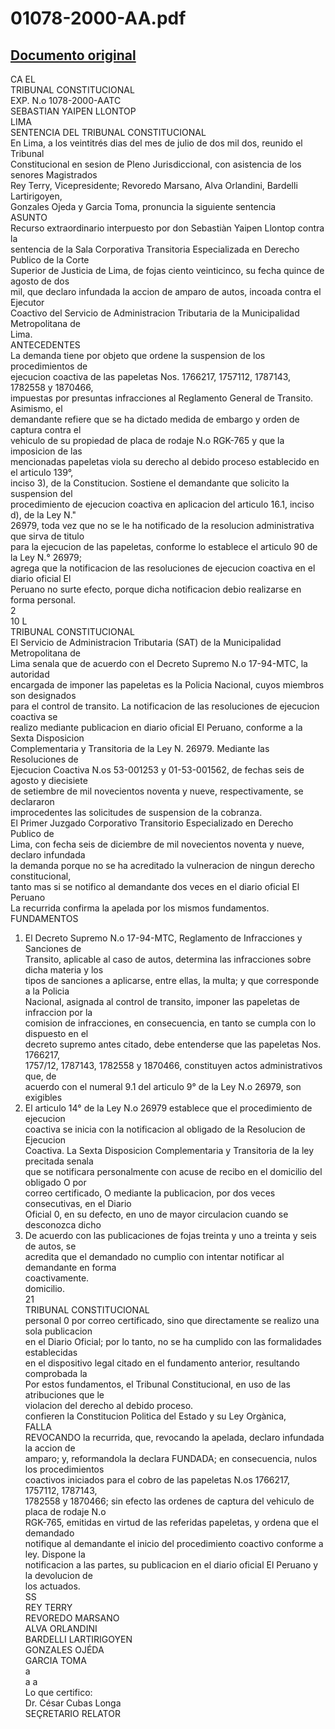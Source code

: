 
01078-2000-AA.pdf
=================
  
[Documento original](https://tc.gob.pe/jurisprudencia/2002/01078-2000-AA.pdf)  
---  
CA EL  
TRIBUNAL CONSTITUCIONAL  
EXP. N.o 1078-2000-AATC  
SEBASTIAN YAIPEN LLONTOP  
LIMA  
SENTENCIA DEL TRIBUNAL CONSTITUCIONAL  
En Lima, a los veintitrés dias del mes de julio de dos mil dos, reunido el Tribunal  
Constitucional en sesion de Pleno Jurisdiccional, con asistencia de los senores Magistrados  
Rey Terry, Vicepresidente; Revoredo Marsano, Alva Orlandini, Bardelli Lartirigoyen,  
Gonzales Ojeda y Garcia Toma, pronuncia la siguiente sentencia  
ASUNTO  
Recurso extraordinario interpuesto por don Sebastiàn Yaipen Llontop contra la  
sentencia de la Sala Corporativa Transitoria Especializada en Derecho Publico de la Corte  
Superior de Justicia de Lima, de fojas ciento veinticinco, su fecha quince de agosto de dos  
mil, que declaro infundada la accion de amparo de autos, incoada contra el Ejecutor  
Coactivo del Servicio de Administracion Tributaria de la Municipalidad Metropolitana de  
Lima.  
ANTECEDENTES  
La demanda tiene por objeto que ordene la suspension de los procedimientos de  
ejecucion coactiva de las papeletas Nos. 1766217, 1757112, 1787143, 1782558 y 1870466,  
impuestas por presuntas infracciones al Reglamento General de Transito. Asimismo, el  
demandante refiere que se ha dictado medida de embargo y orden de captura contra el  
vehiculo de su propiedad de placa de rodaje N.o RGK-765 y que la imposicion de las  
mencionadas papeletas viola su derecho al debido proceso establecido en el articulo 139°,  
inciso 3), de la Constitucion. Sostiene el demandante que solicito la suspension del  
procedimiento de ejecucion coactiva en aplicacion del articulo 16.1, inciso d), de la Ley N."  
26979, toda vez que no se le ha notificado de la resolucion administrativa que sirva de titulo  
para la ejecucion de las papeletas, conforme lo establece el articulo 90 de la Ley N.° 26979;  
agrega que la notificacion de las resoluciones de ejecucion coactiva en el diario oficial El  
Peruano no surte efecto, porque dicha notificacion debio realizarse en forma personal.  
2  
10 L  
TRIBUNAL CONSTITUCIONAL  
El Servicio de Administracion Tributaria (SAT) de la Municipalidad Metropolitana de  
Lima senala que de acuerdo con el Decreto Supremo N.o 17-94-MTC, la autoridad  
encargada de imponer las papeletas es la Policia Nacional, cuyos miembros son designados  
para el control de transito. La notificacion de las resoluciones de ejecucion coactiva se  
realizo mediante publicacion en diario oficial El Peruano, conforme a la Sexta Disposicion  
Complementaria y Transitoria de la Ley N. 26979. Mediante las Resoluciones de  
Ejecucion Coactiva N.os 53-001253 y 01-53-001562, de fechas seis de agosto y diecisiete  
de setiembre de mil novecientos noventa y nueve, respectivamente, se declararon  
improcedentes las solicitudes de suspension de la cobranza.  
El Primer Juzgado Corporativo Transitorio Especializado en Derecho Publico de  
Lima, con fecha seis de diciembre de mil novecientos noventa y nueve, declaro infundada  
la demanda porque no se ha acreditado la vulneracion de ningun derecho constitucional,  
tanto mas si se notifico al demandante dos veces en el diario oficial El Peruano  
La recurrida confirma la apelada por los mismos fundamentos.  
FUNDAMENTOS  
1. El Decreto Supremo N.o 17-94-MTC, Reglamento de Infracciones y Sanciones de  
Transito, aplicable al caso de autos, determina las infracciones sobre dicha materia y los  
tipos de sanciones a aplicarse, entre ellas, la multa; y que corresponde a la Policia  
Nacional, asignada al control de transito, imponer las papeletas de infraccion por la  
comision de infracciones, en consecuencia, en tanto se cumpla con lo dispuesto en el  
decreto supremo antes citado, debe entenderse que las papeletas Nos. 1766217,  
1757/12, 1787143, 1782558 y 1870466, constituyen actos administrativos que, de  
acuerdo con el numeral 9.1 del articulo 9° de la Ley N.o 26979, son exigibles  
2. El articulo 14° de la Ley N.o 26979 establece que el procedimiento de ejecucion  
coactiva se inicia con la notificacion al obligado de la Resolucion de Ejecucion  
Coactiva. La Sexta Disposicion Complementaria y Transitoria de la ley precitada senala  
que se notificara personalmente con acuse de recibo en el domicilio del obligado O por  
correo certificado, O mediante la publicacion, por dos veces consecutivas, en el Diario  
Oficial 0, en su defecto, en uno de mayor circulacion cuando se desconozca dicho  
3. De acuerdo con las publicaciones de fojas treinta y uno a treinta y seis de autos, se  
acredita que el demandado no cumplio con intentar notificar al demandante en forma  
coactivamente.  
domicilio.  
21  
TRIBUNAL CONSTITUCIONAL  
personal 0 por correo certificado, sino que directamente se realizo una sola publicacion  
en el Diario Oficial; por lo tanto, no se ha cumplido con las formalidades establecidas  
en el dispositivo legal citado en el fundamento anterior, resultando comprobada la  
Por estos fundamentos, el Tribunal Constitucional, en uso de las atribuciones que le  
violacion del derecho al debido proceso.  
confieren la Constitucion Politica del Estado y su Ley Orgànica,  
FALLA  
REVOCANDO la recurrida, que, revocando la apelada, declaro infundada la accion de  
amparo; y, reformandola la declara FUNDADA; en consecuencia, nulos los procedimientos  
coactivos iniciados para el cobro de las papeletas N.os 1766217, 1757112, 1787143,  
1782558 y 1870466; sin efecto las ordenes de captura del vehiculo de placa de rodaje N.o  
RGK-765, emitidas en virtud de las referidas papeletas, y ordena que el demandado  
notifique al demandante el inicio del procedimiento coactivo conforme a ley. Dispone la  
notificacion a las partes, su publicacion en el diario oficial El Peruano y la devolucion de  
los actuados.  
SS  
REY TERRY  
REVOREDO MARSANO  
ALVA ORLANDINI  
BARDELLI LARTIRIGOYEN  
GONZALES OJÉDA  
GARCIA TOMA  
a  
a a  
Lo que certifico:  
Dr. César Cubas Longa  
SEÇRETARIO RELATOR